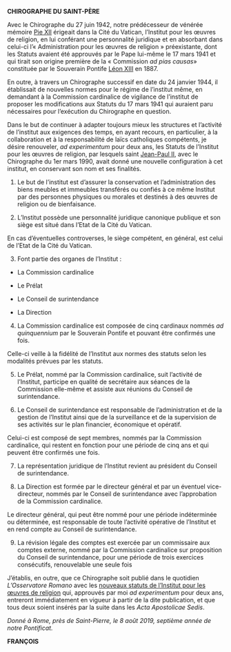 **CHIROGRAPHE DU SAINT-PÈRE**

Avec le Chirographe du 27 juin 1942, notre prédécesseur de vénérée mémoire [Pie XII](http://w2.vatican.va/content/pius-xii/fr.html) érigeait dans la Cité du Vatican, l’Institut pour les œuvres de religion, en lui conférant une personnalité juridique et en absorbant dans celui-ci l’« Administration pour les œuvres de religion » préexistante, dont les Statuts avaient été approuvés par le Pape lui-même le 17 mars 1941 et qui tirait son origine première de la « Commission *ad pias causas*» constituée par le Souverain Pontife [Léon XIII](http://w2.vatican.va/content/leo-xiii/fr.html) en 1887.

En outre, à travers un Chirographe successif en date du 24 janvier 1944, il établissait de nouvelles normes pour le régime de l’institut même, en demandant à la Commission cardinalice de vigilance de l’institut de proposer les modifications aux Statuts du 17 mars 1941 qui auraient paru nécessaires pour l’exécution du Chirographe en question.

Dans le but de continuer à adapter toujours mieux les structures et l’activité de l’institut aux exigences des temps, en ayant recours, en particulier, à la collaboration et à la responsabilité de laïcs catholiques compétents, je désire renouveler, *ad experimentum* pour deux ans, les Statuts de l’Institut pour les œuvres de religion, par lesquels saint [Jean-Paul II](http://w2.vatican.va/content/john-paul-ii/fr.html), avec le Chirographe du 1er mars 1990, avait donné une nouvelle configuration à cet institut, en conservant son nom et ses finalités.

1. Le but de l’institut est d’assurer la conservation et l’administration des biens meubles et immeubles transférés ou confiés à ce même Institut par des personnes physiques ou morales et destinés à des œuvres de religion ou de bienfaisance.

2. L’Institut possède une personnalité juridique canonique publique et son siège est situé dans l’Etat de la Cité du Vatican.

En cas d’éventuelles controverses, le siège compétent, en général, est celui de l’Etat de la Cité du Vatican.

3. Font partie des organes de l’Institut :

- La Commission cardinalice

 - Le Prélat

 - Le Conseil de surintendance

 - La Direction

4. La Commission cardinalice est composée de cinq cardinaux nommés *ad quinquennium* par le Souverain Pontife et pouvant être confirmés une fois.

Celle-ci veille à la fidélité de l’Institut aux normes des statuts selon les modalités prévues par les statuts.

5. Le Prélat, nommé par la Commission cardinalice, suit l’activité de l’Institut, participe en qualité de secrétaire aux séances de la Commission elle-même et assiste aux réunions du Conseil de surintendance.

6. Le Conseil de surintendance est responsable de l’administration et de la gestion de l’Institut ainsi que de la surveillance et de la supervision de ses activités sur le plan financier, économique et opératif.

Celui-ci est composé de sept membres, nommés par la Commission cardinalice, qui restent en fonction pour une période de cinq ans et qui peuvent être confirmés une fois.

7. La représentation juridique de l’Institut revient au président du Conseil de surintendance.

8. La Direction est formée par le directeur général et par un éventuel vice-directeur, nommés par le Conseil de surintendance avec l’approbation de la Commission cardinalice.

Le directeur général, qui peut être nommé pour une période indéterminée ou déterminée, est responsable de toute l’activité opérative de l’Institut et en rend compte au Conseil de surintendance.

9. La révision légale des comptes est exercée par un commissaire aux comptes externe, nommé par la Commission cardinalice sur proposition du Conseil de surintendance, pour une période de trois exercices consécutifs, renouvelable une seule fois

J’établis, en outre, que ce Chirographe soit publié dans le quotidien *L’Osservatore Romano* avec les [nouveaux statuts de l’Institut pour les œuvres de religion](http://w2.vatican.va/content/francesco/it/letters/2019/documents/papa-francesco_20190808_chirografo-statuti-ior.html#ISTITUTO_PER_LE_OPERE_DI_RELIGIONE) qui, approuvés par moi *ad experimentum* pour deux ans, entreront immédiatement en vigueur à partir de la dite publication, et que tous deux soient insérés par la suite dans les *Acta Apostolicae Sedis*.

*Donné à Rome, près de Saint-Pierre, le 8 août 2019, septième année de notre Pontificat.*

**FRANÇOIS**
